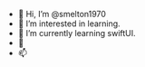 - 👋 Hi, I’m @smelton1970
- 👀 I’m interested in learning.
- 🌱 I’m currently learning swiftUI.
- 💞️ 
- 📫 

<!---
smelton1970/smelton1970 is a ✨ special ✨ repository because its `README.md` (this file) appears on your GitHub profile.
You can click the Preview link to take a look at your changes.
--->
